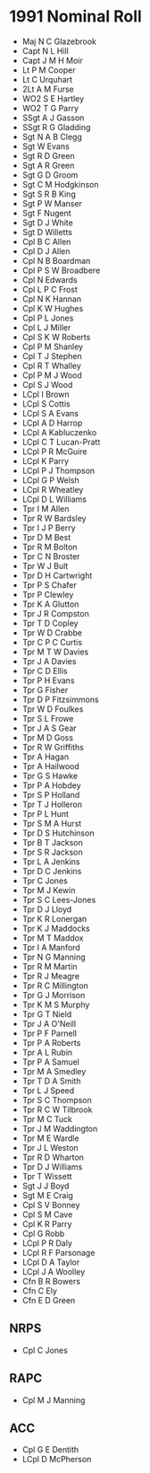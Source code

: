 # 1991 Nominal Roll

* Maj N C Glazebrook
* Capt N L Hill
* Capt J M H Moir
* Lt P M Cooper
* Lt C Urquhart
* 2Lt A M Furse
* WO2 S E Hartley
* WO2 T G Parry
* SSgt A J Gasson
* SSgt R G Gladding
* Sgt N A B Clegg
* Sgt W Evans
* Sgt R D Green
* Sgt A R Green
* Sgt G D Groom
* Sgt C M Hodgkinson
* Sgt S R B King
* Sgt P W Manser
* Sgt F Nugent
* Sgt D J White
* Sgt D Willetts
* Cpl B C Allen
* Cpl D J Allen
* Cpl N B Boardman
* Cpl P S W Broadbere
* Cpl N Edwards
* Cpl L P C Frost
* Cpl N K Hannan
* Cpl K W Hughes
* Cpl P L Jones
* Cpl L J Miller
* Cpl S K W Roberts
* Cpl P M Shanley
* Cpl T J Stephen
* Cpl R T Whalley
* Cpl P M J Wood
* Cpl S J Wood
* LCpl I Brown
* LCpl S Cottis
* LCpl S A Evans
* LCpl A D Harrop
* LCpl A Kabluczenko
* LCpl C T Lucan-Pratt
* LCpl P R McGuire
* LCpl K Parry
* LCpl P J Thompson
* LCpl G P Welsh
* LCpl R Wheatley
* LCpl D L Williams
* Tpr I M Allen
* Tpr R W Bardsley
* Tpr I J P Berry
* Tpr D M Best
* Tpr R M Bolton
* Tpr C N Broster
* Tpr W J Bult
* Tpr D H Cartwright
* Tpr P S Chafer
* Tpr P Clewley
* Tpr K A Glutton
* Tpr J R Compston
* Tpr T D Copley
* Tpr W D Crabbe
* Tpr C P C Curtis
* Tpr M T W Davies
* Tpr J A Davies
* Tpr C D Ellis
* Tpr P H Evans
* Tpr G Fisher
* Tpr D P Fitzsimmons
* Tpr W D Foulkes
* Tpr S L Frowe
* Tpr J A S Gear
* Tpr M D Goss
* Tpr R W Griffiths
* Tpr A Hagan
* Tpr A Hailwood
* Tpr G S Hawke
* Tpr P A Hobdey
* Tpr S P Holland
* Tpr T J Holleron
* Tpr P L Hunt
* Tpr S M A Hurst
* Tpr D S Hutchinson
* Tpr B T Jackson
* Tpr S R Jackson
* Tpr L A Jenkins
* Tpr D C Jenkins
* Tpr C Jones
* Tpr M J Kewin
* Tpr S C Lees-Jones
* Tpr D J Lloyd
* Tpr K R Lonergan
* Tpr K J Maddocks
* Tpr M T Maddox
* Tpr I A Manford
* Tpr N G Manning
* Tpr R M Martin
* Tpr R J Meagre
* Tpr R C Millington
* Tpr G J Morrison
* Tpr K M S Murphy
* Tpr G T Nield
* Tpr J A O'Neill
* Tpr P F Parnell
* Tpr P A Roberts
* Tpr A L Rubin
* Tpr P A Samuel
* Tpr M A Smedley
* Tpr T D A Smith
* Tpr L J Speed
* Tpr S C Thompson
* Tpr R C W Tilbrook
* Tpr M C Tuck
* Tpr J M Waddington
* Tpr M E Wardle
* Tpr J L Weston
* Tpr R D Wharton
* Tpr D J Williams
* Tpr T Wissett
* Sgt J J Boyd
* Sgt M E Craig
* Cpl S V Bonney
* Cpl S M Cave
* Cpl K R Parry
* Cpl G Robb
* LCpl P R Daly
* LCpl R F Parsonage
* LCpl D A Taylor
* LCpl J A Woolley
* Cfn B R Bowers
* Cfn C Ely
* Cfn E D Green

## NRPS

* Cpl C Jones

## RAPC

* Cpl M J Manning

## ACC

* Cpl G E Dentith
* LCpl D McPherson
